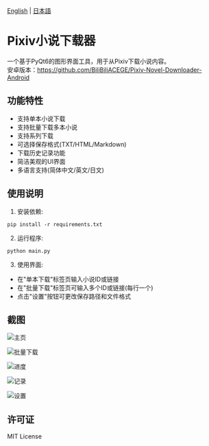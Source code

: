[English](README_en.md) | [日本語](README_ja.md)
# Pixiv小说下载器

一个基于PyQt6的图形界面工具，用于从Pixiv下载小说内容。    
安卓版本：https://github.com/BiliBiliACEGE/Pixiv-Novel-Downloader-Android

## 功能特性

- 支持单本小说下载
- 支持批量下载多本小说
- 支持系列下载
- 可选择保存格式(TXT/HTML/Markdown)
- 下载历史记录功能
- 简洁美观的UI界面
- 多语言支持(简体中文/英文/日文)

## 使用说明

1. 安装依赖:
```
pip install -r requirements.txt
```

2. 运行程序:
```
python main.py
```

3. 使用界面:
- 在"单本下载"标签页输入小说ID或链接
- 在"批量下载"标签页可输入多个ID或链接(每行一个)
- 点击"设置"按钮可更改保存路径和文件格式

## 截图

![主页](https://github.com/user-attachments/assets/aebb64fc-5f45-41a4-840f-18fcce7287f4)

![批量下载](https://github.com/user-attachments/assets/5e514c6c-d79f-4b91-b312-e89abf5a5c20)

![进度](https://github.com/user-attachments/assets/fe8fbc1e-3d06-482d-84aa-78a00486a5e2)

![记录](https://github.com/user-attachments/assets/57ed96a6-5891-49a3-ba9b-6b0b14b178dc)

![设置](https://github.com/user-attachments/assets/83f262f0-7559-448c-a321-67927431a44c)


## 许可证

MIT License
